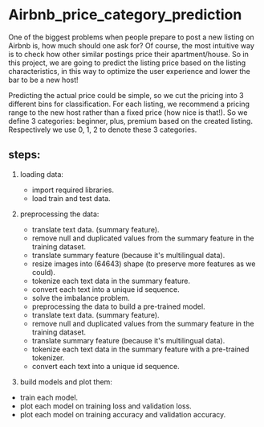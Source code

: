# Airbnb_price_category_prediction
One of the biggest problems when people prepare to post a new listing on Airbnb is, how much should one ask for? Of course, the most intuitive way is to check how other similar postings price their apartment/house. So in this project, we are going to predict the listing price based on the listing characteristics, in this way to optimize the user experience and lower the bar to be a new host!

Predicting the actual price could be simple, so we cut the pricing into 3 different bins for classification. For each listing, we recommend a pricing range to the new host rather than a fixed price (how nice is that!). So we define 3 categories: beginner, plus, premium based on the created listing. Respectively we use 0, 1, 2 to denote these 3 categories.
## steps:
1. loading data:
   - import required libraries.
   - load train and test data.
     
2. preprocessing the data:
   - translate text data. (summary feature).
   - remove null and duplicated values from the summary feature in the training dataset.
   - translate summary feature (because it's multilingual data).
   - resize images into (64643) shape (to preserve more features as we could).
   - tokenize each text data in the summary feature.
   - convert each text into a unique id sequence.
   - solve the imbalance problem.
   - preprocessing the data to build a pre-trained model.
   - translate text data. (summary feature).
   - remove null and duplicated values from the summary feature in the training dataset.
   - translate summary feature (because it's multilingual data).
   - tokenize each text data in the summary feature with a pre-trained tokenizer.
   - convert each text into a unique id sequence.

3. build models and plot them:
  - train each model.
  - plot each model on training loss and validation loss.
  - plot each model on training accuracy and validation accuracy.

